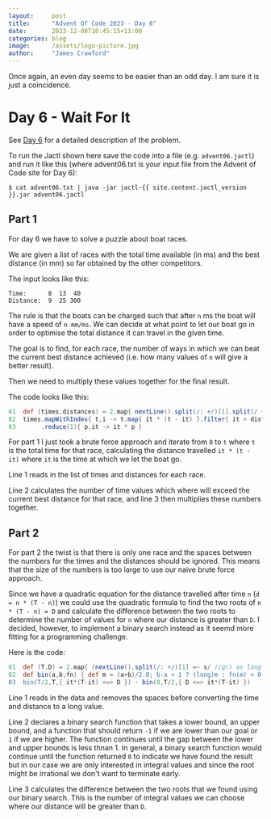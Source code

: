 ```yaml
---
layout:     post
title:      "Advent Of Code 2023 - Day 6"
date:       2023-12-08T10:45:15+11:00
categories: blog
image:      /assets/logo-picture.jpg
author:     "James Crawford"
---
```


Once again, an even day seems to be easier than an odd day.
I am sure it is just a coincidence.

# Day 6 - Wait For It

See [Day 6](https://adventofcode.com/2023/day/6) for a detailed description of the problem.

To run the Jactl shown here save the code into a file (e.g. `advent06.jactl`) and run it like this (where advent06.txt
is your input file from the Advent of Code site for Day 6):
```shell
$ cat advent06.txt | java -jar jactl-{{ site.content.jactl_version }}.jar advent06.jactl 
```

## Part 1

For day 6 we have to solve a puzzle about boat races.

We are given a list of races with the total time available (in ms) and the best distance (in mm) so far obtained by the
other competitors.

The input looks like this:
```
Time:      8  13  40
Distance:  9  25 300
```

The rule is that the boats can be charged such that after `n` ms the boat will have a speed of `n mm/ms`.
We can decide at what point to let our boat go in order to optimise the total distance it can travel in the given
time.

The goal is to find, for each race, the number of ways in which we can beat the current best distance achieved (i.e.
how many values of `n` will give a better result).

Then we need to multiply these values together for the final result.

The code looks like this:
```groovy
01  def (times,distances) = 2.map{ nextLine().split(/: +/)[1].split(/ +/).map{ it as int } }
02  times.mapWithIndex{ t,i -> t.map{ it * (t - it) }.filter{ it > distances[i] }.size() }
03       .reduce(1){ p,it -> it * p }
```

For part 1 I just took a brute force approach and iterate from `0` to `t` where `t` is the total time for that race,
calculating the distance travelled `it * (t - it)` where `it` is the time at which we let the boat go.

Line 1 reads in the list of times and distances for each race.

Line 2 calculates the number of time values which where will exceed the current best distance for that race,
and line 3 then multiplies these numbers together.

## Part 2

For part 2 the twist is that there is only one race and the spaces between the numbers for the times and the distances
should be ignored.
This means that the size of the numbers is too large to use our naive brute force approach.

Since we have a quadratic equation for the distance travelled after time `n` (`d = n * (T - n)`) we could use
the quadratic formula to find the two roots of `n * (T - n) = D` and calculate the difference between the two roots
to determine the number of values for `n` where our distance is greater than `D`.
I decided, however, to implement a binary search instead as it seemd more fitting for a programming challenge.

Here is the code:
```groovy
01  def (T,D) = 2.map{ (nextLine().split(/: +/)[1] =~ s/ //gr) as long }
02  def bin(a,b,fn) { def m = (a+b)/2.0; b-a < 1 ? (long)m : fn(m) < 0 ? bin(a,m,fn) : bin(m,b,fn) }
03  bin(T/2,T,{ it*(T-it) <=> D }) - bin(0,T/2,{ D <=> it*(T-it) })
```

Line 1 reads in the data and removes the spaces before converting the time and distance to a long value.

Line 2 declares a binary search function that takes a lower bound, an upper bound, and a function that should return
`-1` if we are lower than our goal or `1` if we are higher.
The function continues until the gap between the lower and upper bounds is less thnan 1.
In general, a binary search function would continue until the function returned `0` to indicate we have found the
result but in our case we are only interested in integral values and since the root might be irrational we don't
want to terminate early.

Line 3 calculates the difference between the two roots that we found using our binary search.
This is the number of integral values we can choose where our distance will be greater than `D`.
